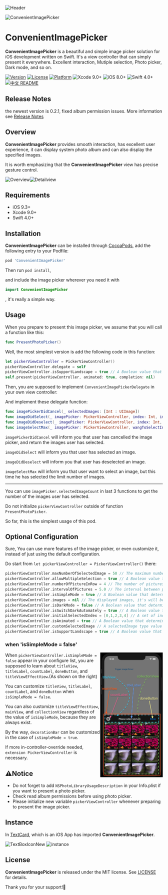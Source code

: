 ![Header](Documentation/ConvenientHeader.png)

![ConvenientImagePicker](Documentation/picture.png)
# ConvenientImagePicker
**ConvenientImagePicker** is a beautiful and simple image picker solution for iOS development written on Swift. It's a view controller that can simply present it everywhere. Excellent interaction, Mutiple selection, Photo picker, Dark mode, and so on.

[![Version](https://img.shields.io/cocoapods/v/ConvenientImagePicker.svg?style=flat)](https://cocoapods.org/pods/ConvenientImagePicker)
[![License](https://img.shields.io/cocoapods/l/ConvenientImagePicker.svg?style=flat)](https://cocoapods.org/pods/ConvenientImagePicker)
[![Platform](https://img.shields.io/cocoapods/p/ConvenientImagePicker.svg?style=flat)](https://cocoapods.org/pods/ConvenientImagePicker)
![Xcode 9.0+](https://img.shields.io/badge/Xcode-9.0%2B-blue.svg)
![iOS 8.0+](https://img.shields.io/badge/iOS-8.0%2B-blue.svg)
![Swift 4.0+](https://img.shields.io/badge/Swift-4.0%2B-orange.svg)
[![中文 README](https://img.shields.io/badge/%E4%B8%AD%E6%96%87-README-blue.svg?style=flat)](https://github.com/CLOXnu/ConvenientImagePicker/blob/master/README.zh-cn.md)

## Release Notes

the newest version is 0.2.1, fixed album permission issues. More information see [Release Notes](ReleaseNotes.md)

## Overview

**ConvenientImagePicker** provides smooth interaction, has excellent user experience, it can display system photo album and can also display the specified images.

It is worth emphasizing that the **ConvenientImagePicker** view has precise gesture control.

![Overview](Documentation/overview.GIF)![Detailview](Documentation/detailview.GIF)

## Requirements

- iOS 9.3+
- Xcode 9.0+
- Swift 4.0+

## Installation

**ConvenientImagePicker** can be installed through [CocoaPods](http://cocoapods.org), add the following entry to your Podfile:

```ruby
pod 'ConvenientImagePicker'
```

Then run ```pod install```,

and include the image picker wherever you need it with

```swift
import ConvenientImagePicker
```

, it's really a simple way.

## Usage

When you prepare to present this image picker, we assume that you will call a function like this:

```swift
func PresentPhotoPicker()
```

Well, the most simplest version is add the following code in this function:

```swift
let pickerViewController = PickerViewController()
pickerViewController.delegate = self
pickerViewController.isSupportLandscape = true // A Boolean value that determines whether the ability of landscape exists.
self.present(pickerViewController, animated: true, completion: nil)
```

Then, you are supposed to implement ```ConvenientImagePickerDelegate``` in your own view controller:

And implement these delegate function:

```swift
func imagePickerDidCancel(_ selectedImages: [Int : UIImage])
func imageDidSelect(_ imagePicker: PickerViewController, index: Int, image: UIImage?)
func imageDidDeselect(_ imagePicker: PickerViewController, index: Int, image: UIImage?)
func imageSelectMax(_ imagePicker: PickerViewController, wangToSelectIndex: Int, wangToSelectImage: UIImage?)
```

```imagePickerDidCancel``` will inform you that user has cancelled the image picker, and return the images user has selected.

```imageDidSelect``` will inform you that user has selected an image.

```imageDidDeselect``` will inform you that user has deselected an image.

```imageSelectMax``` will inform you that user want to select an image, but this time he has selected the limit number of images.

---

You can use ```imagePicker.selectedImageCount``` in last 3 functions to get the number of the images user has selected.

Do not initialize ```pickerViewController``` outside of function ```PresentPhotoPicker```.

So far, this is the simplest usage of this pod.

## Optional Configuration

Sure, You can use more features of the image picker, or even customize it, instead of just using the default configuration.

Do start from ```let pickerViewController = PickerViewController()``` there:

```swift
pickerViewController.maxNumberOfSelectedImage = 50 // The maximum number of pictures allowed.
pickerViewController.allowMultipleSelection = true // A Boolean value that determines whether the picker view can mutiple selection.
pickerViewController.numberOfPictureInRow = 4 // The number of pictures in a row.
pickerViewController.intervalOfPictures = 5.0 // The interval between pictures.
pickerViewController.isSimpleMode = true // A Boolean value that determines whether the title label, count view, and close button exist.
pickerViewController.images = nil // The displayed images, it's will be photo library if nil.
pickerViewController.isDarkMode = false // A Boolean value that determines whether darkmode enable.
pickerViewController.isSwitchDarkAutomately = true // A Boolean value that determines whether darkmode can switched automately. (only iOS 13 valid)
pickerViewController.initialSelectedIndex = [0,1,2,3,4] // A set of index of selected image when the picker appears.
pickerViewController.isAnimated = true // A Boolean value that determines whether the appear animation exists.
pickerViewController.customSelectedImage // A selectedImage type value that relates to the image of selected picture.
pickerViewController.isSupportLandscape = true // A Boolean value that determines whether the ability of landscape exists.
```

### when 'isSimpleMode = false'

<img src="https://github.com/CLOXnu/ConvenientImagePicker/blob/master/Documentation/simpleMode=false.png" alt="simpleMode=false" align="right" width="200"/>

When ```pickerViewController.isSimpleMode = false``` appear in your configure list, you are supposed to learn about ```titleView```, ```titleLabel```, ```countLabel```, ```doneButton```, and ```titleViewEffectView```.(As shown on the right)

You can customize ```titleView```, ```titleLabel```, ```countLabel```, and ```doneButton``` when ```isSimpleMode = false```.

You can also customize ```titleViewEffectView```, ```mainView```, and ```collectionView``` regardless of the value of ```isSimpleMode```, because they are always exist.

By the way, ```decorationBar``` can be customized in the case of ```isSimpleMode = true```.

If more in-controller-override needed, ```extension PickerViewController``` is necessary.

## ⚠️Notice

* Do not forget to add ```NSPhotoLibraryUsageDescription``` in your Info.plist if you want to present a photo picker.
* Check read album permissions before using photo picker.
* Please initialize new variable ```pickerViewController``` whenever preparing to present the image picker.

## Instance

In [TextCard](https://apps.apple.com/cn/app/%E6%96%87%E5%AD%97%E5%8D%A1%E7%89%87/id1473078157), which is an iOS App has imported **ConvenientImagePicker**.

<img src="Documentation/TextBoxIconNew.png" alt="TextBoxIconNew" width="100"/>

<img src="Documentation/instance.jpg" alt="instance" width="300"/>


## License

**ConvenientImagePicker** is released under the MIT license. See [LICENSE](LICENSE.md) for details.

Thank you for your support!🙏


